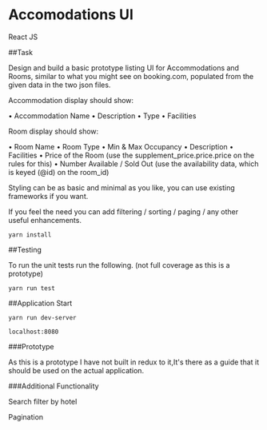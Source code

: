 # Accomodations UI

React JS 

##Task

Design and build a basic prototype listing UI for Accommodations and Rooms, similar to what you might see on booking.com, populated from the given data in the two json files.

Accommodation display should show:

•	Accommodation Name
•	Description
•	Type
•	Facilities

Room display should show:

•	Room Name
•	Room Type
•	Min & Max Occupancy
•	Description
•	Facilities
•	Price of the Room (use the supplement_price.price.price on the rules for this)
•	Number Available / Sold Out (use the availability data, which is keyed (@id) on the room_id)


Styling can be as basic and minimal as you like, you can use existing frameworks if you want.


If you feel the need you can add filtering / sorting / paging / any other useful enhancements.


```aidl
yarn install
```

##Testing

To run the unit tests run the following. (not full coverage as this is a prototype)

```aidl
yarn run test
```

##Application Start

```aidl
yarn run dev-server

localhost:8080
```

###Prototype

As this is a prototype I have not built in redux to it,It's there as a guide that it should be used on the actual application.

###Additional Functionality

Search filter by hotel

Pagination
